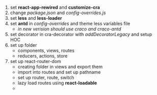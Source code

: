 1. set **react-app-rewired** and **customize-cra**
2. change *package.json* and *config-overrides.js*
3. set **less** and **less-loader**
4. set **antd** in *config-overrides* and theme less variables file
   * *in new verision should use craco and craco-antd*
5. set decorator in cra-decorator with *addDecoratorLegacy* and setup HOC
6. set up folder
   * components, views, routes
   * reducers, actions, store
7. set up react-router-dom 
   * creating folder in views and export them 
   * import into routes and set up pathname
   * set up router, route, switch
   * lazy load routes using **react-loadable**
   * 

